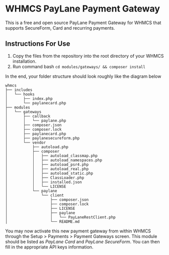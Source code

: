 WHMCS PayLane Payment Gateway
============

This is a free and open source PayLane Payment Gateway for WHMCS that supports SecureForm, Card and recurring payments.

## Instructions For Use

1. Copy the files from the repository into the root directory of your WHMCS installation.
2. Run command bash `cd modules/gateways/ && composer install`

In the end, your folder structure should look roughly like the diagram below

```
whmcs
├── includes
│   └── hooks
│       ├── index.php
│       └── paylanecard.php
├── modules
│   └── gateways
│       ├── callback
│       │   └── paylane.php
│       ├── composer.json
│       ├── composer.lock
│       ├── paylanecard.php
│       ├── paylanesecureform.php
│       └── vendor
│           ├── autoload.php
│           ├── composer
│           │   ├── autoload_classmap.php
│           │   ├── autoload_namespaces.php
│           │   ├── autoload_psr4.php
│           │   ├── autoload_real.php
│           │   ├── autoload_static.php
│           │   ├── ClassLoader.php
│           │   ├── installed.json
│           │   └── LICENSE
│           └── paylane
│               └── client
│                   ├── composer.json
│                   ├── composer.lock
│                   ├── LICENSE
│                   ├── paylane
│                   │   └── PayLaneRestClient.php
│                   └── README.md

 ```

You may now activate this new payment gateway from within WHMCS through the Setup > Payments > Payment Gateways screen. This module should be listed as *PayLane Card* and *PayLane SecureForm*. You can then fill in the appropriate API keys information.
